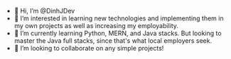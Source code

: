 - 👋 Hi, I’m @DinhJDev
- 👀 I’m interested in learning new technologies and implementing them in my own projects as well as increasing my employability.
- 🌱 I’m currently learning Python, MERN, and Java stacks. But looking to master the Java full stacks, since that's what local employers seek.
- 💞️ I’m looking to collaborate on any simple projects!

<!---
DinhJDev/DinhJDev is a ✨ special ✨ repository because its `README.md` (this file) appears on your GitHub profile.
You can click the Preview link to take a look at your changes.
--->
